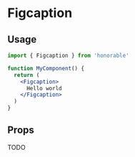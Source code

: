 # Figcaption

## Usage

```jsx
import { Figcaption } from 'honorable'

function MyComponent() {
  return (
    <Figcaption>
      Hello world
    </Figcaption>
  )
}
```

## Props

TODO
